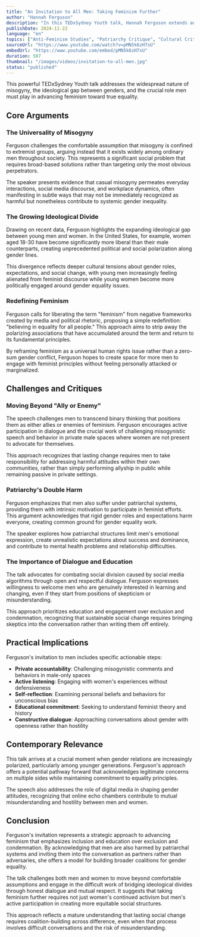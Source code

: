 ```yaml
---
title: "An Invitation to All Men: Taking Feminism Further"
author: "Hannah Ferguson"
description: "In this TEDxSydney Youth talk, Hannah Ferguson extends an invitation to all men: to engage more deeply with feminism. She points out that misogyny is not limited to extremists but exists widely among ordinary male populations. The speech explores the growing ideological divide between men and women, calls for redefining the term 'feminism,' and emphasizes that men are also harmed under patriarchy. Ferguson encourages men to move beyond the 'ally or enemy' binary opposition and challenge harmful speech and behavior in private spaces where women are not present through dialogue and education."
publishDate: 2024-11-22
language: "en"
topics: ["Anti-Feminism Studies", "Patriarchy Critique", "Cultural Critique", "Media Representation Critique"]
sourceUrl: "https://www.youtube.com/watch?v=pMN5k6zH7sU"
embedUrl: "https://www.youtube.com/embed/pMN5k6zH7sU"
duration: 507
thumbnail: "/images/videos/invitation-to-all-men.jpg"
status: "published"
---
```


This powerful TEDxSydney Youth talk addresses the widespread nature of misogyny, the ideological gap between genders, and the crucial role men must play in advancing feminism toward true equality.

## Core Arguments

### The Universality of Misogyny
Ferguson challenges the comfortable assumption that misogyny is confined to extremist groups, arguing instead that it exists widely among ordinary men throughout society. This represents a significant social problem that requires broad-based solutions rather than targeting only the most obvious perpetrators.

The speaker presents evidence that casual misogyny permeates everyday interactions, social media discourse, and workplace dynamics, often manifesting in subtle ways that may not be immediately recognized as harmful but nonetheless contribute to systemic gender inequality.

### The Growing Ideological Divide
Drawing on recent data, Ferguson highlights the expanding ideological gap between young men and women. In the United States, for example, women aged 18-30 have become significantly more liberal than their male counterparts, creating unprecedented political and social polarization along gender lines.

This divergence reflects deeper cultural tensions about gender roles, expectations, and social change, with young men increasingly feeling alienated from feminist discourse while young women become more politically engaged around gender equality issues.

### Redefining Feminism
Ferguson calls for liberating the term "feminism" from negative frameworks created by media and political rhetoric, proposing a simple redefinition: "believing in equality for all people." This approach aims to strip away the polarizing associations that have accumulated around the term and return to its fundamental principles.

By reframing feminism as a universal human rights issue rather than a zero-sum gender conflict, Ferguson hopes to create space for more men to engage with feminist principles without feeling personally attacked or marginalized.

## Challenges and Critiques

### Moving Beyond "Ally or Enemy"
The speech challenges men to transcend binary thinking that positions them as either allies or enemies of feminism. Ferguson encourages active participation in dialogue and the crucial work of challenging misogynistic speech and behavior in private male spaces where women are not present to advocate for themselves.

This approach recognizes that lasting change requires men to take responsibility for addressing harmful attitudes within their own communities, rather than simply performing allyship in public while remaining passive in private settings.

### Patriarchy's Double Harm
Ferguson emphasizes that men also suffer under patriarchal systems, providing them with intrinsic motivation to participate in feminist efforts. This argument acknowledges that rigid gender roles and expectations harm everyone, creating common ground for gender equality work.

The speaker explores how patriarchal structures limit men's emotional expression, create unrealistic expectations about success and dominance, and contribute to mental health problems and relationship difficulties.

### The Importance of Dialogue and Education
The talk advocates for combating social division caused by social media algorithms through open and respectful dialogue. Ferguson expresses willingness to welcome men who are genuinely interested in learning and changing, even if they start from positions of skepticism or misunderstanding.

This approach prioritizes education and engagement over exclusion and condemnation, recognizing that sustainable social change requires bringing skeptics into the conversation rather than writing them off entirely.

## Practical Implications

Ferguson's invitation to men includes specific actionable steps:

- **Private accountability**: Challenging misogynistic comments and behaviors in male-only spaces
- **Active listening**: Engaging with women's experiences without defensiveness
- **Self-reflection**: Examining personal beliefs and behaviors for unconscious bias
- **Educational commitment**: Seeking to understand feminist theory and history
- **Constructive dialogue**: Approaching conversations about gender with openness rather than hostility

## Contemporary Relevance

This talk arrives at a crucial moment when gender relations are increasingly polarized, particularly among younger generations. Ferguson's approach offers a potential pathway forward that acknowledges legitimate concerns on multiple sides while maintaining commitment to equality principles.

The speech also addresses the role of digital media in shaping gender attitudes, recognizing that online echo chambers contribute to mutual misunderstanding and hostility between men and women.

## Conclusion

Ferguson's invitation represents a strategic approach to advancing feminism that emphasizes inclusion and education over exclusion and condemnation. By acknowledging that men are also harmed by patriarchal systems and inviting them into the conversation as partners rather than adversaries, she offers a model for building broader coalitions for gender equality.

The talk challenges both men and women to move beyond comfortable assumptions and engage in the difficult work of bridging ideological divides through honest dialogue and mutual respect. It suggests that taking feminism further requires not just women's continued activism but men's active participation in creating more equitable social structures.

This approach reflects a mature understanding that lasting social change requires coalition-building across difference, even when that process involves difficult conversations and the risk of misunderstanding.